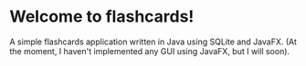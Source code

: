 # Welcome to flashcards!
A simple flashcards application written in Java using SQLite and JavaFX.
(At the moment, I haven't implemented any GUI using JavaFX, but I will soon).
